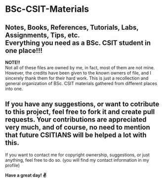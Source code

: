 # BSc-CSIT-Materials
Notes, Books, References, Tutorials, Labs, Assignments, Tips, etc.<br>
Everything you need as a BSc. CSIT student in one place!!!
----------------------------

<b>NOTE!!</b><br>
Not all of these files are owned by me, in fact, most of them are not mine.
However, the credits have been given to the known owners of file, and I sincerely thank them for their hard work.
This is just a recollection and general organization of BSc. CSIT materials gathered from different places into one.

If you have any suggestions, or want to cotribute to this project, feel free to fork it and create pull requests.
Your contributions are appreciated very much, and of course, no need to mention that future CSITIANS will be helped a lot with this.
----------------------------

If you want to contact me for copyright ownership, suggestions, or just anything, feel free to do so.
(you will find my contact information in my profile)

<b>Have a great day! ✌️</b>
